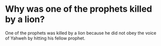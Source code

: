 # Why was one of the prophets killed by a lion?

One of the prophets was killed by a lion because he did not obey the voice of Yahweh by hitting his fellow prophet.
